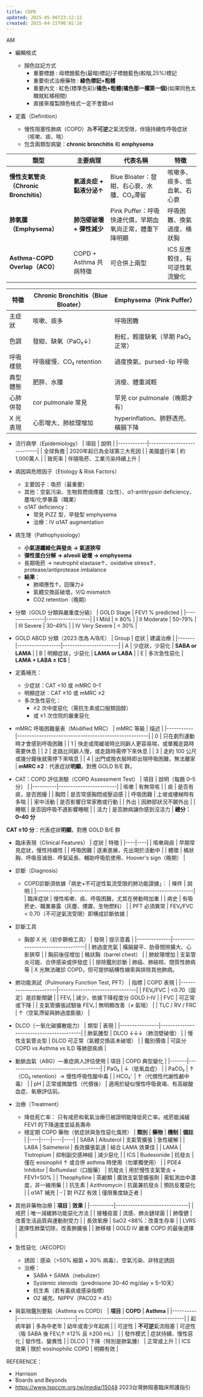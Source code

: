 ```yaml
---
title: COPD
updated: 2025-05-06T23:12:12
created: 2025-04-15T00:02:16
---
```


AM

- 編輯格式
  - 顏色註記方式
    - 重要標題 : 母標題藍色(最暗)標記/子標題藍色(較暗,25%)標記
    - 重要術式治療藥物 : **綠色標記+粗體**
    - 重要內文 : 紅色(標準色彩)/**橘色+粗體(橘色那一欄第一個)**(如果同色太醜就紅橘相間)
    - 直接來複製顏色格式一定不會錯xd

- 定義（Definition）
  - 慢性阻塞性肺病（COPD）為**不可逆**之氣流受限，伴隨持續性呼吸症狀（咳嗽、痰、喘）
  - 包含兩類型病變：**chronic bronchitis** 和 **emphysema**

| 類型 | 主要病理 | 代表名稱 | 特徵 |
|----|----|----|----|
| **慢性支氣管炎（Chronic Bronchitis）** | **氣道炎症 + 黏液分泌↑** | Blue Bloater：發紺、右心衰、水腫、CO₂滯留 | 咳嗽多、痰多、低血氧、右心衰 |
| **肺氣腫（Emphysema）** | **肺泡壁破壞 + 彈性減少** | Pink Puffer：呼吸快速代償，早期血氧尚正常，體重下降明顯 | 呼吸困難、換氣過度、桶狀胸 |
| **Asthma-COPD Overlap（ACO）** | COPD + Asthma 共病特徵 | 可合併上兩型 | ICS 反應較佳，有可逆性氣流變化 |

| 特徵 | Chronic Bronchitis（Blue Bloater） | Emphysema（Pink Puffer） |
|----|----|----|
| 主症狀 | 咳嗽、痰多 | 呼吸困難 |
| 色調 | 發紺、缺氧（PaO₂↓） | 粉紅，輕度缺氧（早期 PaO₂ 正常） |
| 呼吸樣貌 | 呼吸緩慢、CO₂ retention | 過度換氣、pursed-lip 呼吸 |
| 典型體態 | 肥胖、水腫 | 消瘦、體重減輕 |
| 心肺併發 | cor pulmonale 常見 | 罕見 cor pulmonale（晚期才有） |
| X 光表現 | 心影增大、肺紋理增加 | hyperinflation、肺野透亮、橫膈下降 |

- 流行病學（Epidemiology）
| 項目       | 說明                       |
|------------|----------------------------|
| 全球負擔   | 2020年起已為全球第三大死因 |
| 美國盛行率 | 約1,000萬人                |
| 致死率     | 伴隨吸菸、工業污染持續上升 |

- 病因與危險因子（Etiology & Risk Factors）
  - 主要因子：吸菸（最重要）
  - 其他：空氣污染、生物質燃燒煙霧（女性）、α1-antitrypsin deficiency、塵埃/化學暴露（職業）
  - α1AT deficiency：
    - 常見 PiZZ 型，早發型 emphysema
    - 治療：IV α1AT augmentation

- 病生理（Pathophysiology）
  - **小氣道纖維化與發炎 → 氣道狹窄**
  - **彈性蛋白分解 → alveoli 破壞 → emphysema**
  - 長期吸菸 → neutrophil elastase↑、oxidative stress↑、protease/antiprotease imbalance
  - **結果**：
    - 肺順應性↑，回彈力↓
    - 氣體交換區破壞，V/Q mismatch
    - CO2 retention（晚期）

- 分類（GOLD 分類與嚴重度分級）
| GOLD Stage     | FEV1 % predicted |
|----------------|------------------|
| I Mild         | ≥ 80%            |
| II Moderate    | 50–79%           |
| III Severe     | 30–49%           |
| IV Very Severe | \< 30%           |
- GOLD ABCD 分類（2023 改為 A/B/E）
| Group | 症狀             | 建議治療              |
|-------|------------------|-----------------------|
| A     | 少症狀，少惡化   | **SABA or LAMA**      |
| B     | 明顯症狀，少惡化 | **LAMA or LABA**      |
| E     | 多次急性惡化     | **LAMA + LABA ± ICS** |
- 定義補充：
  - 少症狀：CAT \<10 或 mMRC 0–1
  - 明顯症狀：CAT ≥10 或 mMRC ≥2
  - 多次急性惡化：
    - ≥2 次中度惡化（需抗生素或口服類固醇）
    - 或 ≥1 次住院的嚴重惡化

- mMRC 呼吸困難量表（Modified MRC）
| mMRC 等級 | 描述                                                 |
|-----------|------------------------------------------------------|
| 0         | 只在劇烈運動時才會感到呼吸困難                       |
| 1         | 快走或爬緩坡時比同齡人更容易喘，或單獨走路時需要休息 |
| 2         | 走路比同齡人慢，或走路時需停下來休息                 |
| 3         | 走約 100 公尺或幾分鐘後就需停下來喘息                |
| 4         | 出門或換衣服時即出現呼吸困難，無法離家               |
**mMRC ≥2**：代表症狀**明顯**，對應 GOLD B/E 群。

- CAT：COPD 評估測驗（COPD Assessment Test）
| 項目     | 說明（每題 0–5 分）    |
|----------|------------------------|
| 咳嗽     | 有無常咳               |
| 痰       | 是否有痰，是否困擾     |
| 胸悶     | 是否常感胸悶或壓迫感   |
| 呼吸困難 | 上坡或樓梯時有多喘     |
| 家中活動 | 是否影響日常家務或行動 |
| 外出     | 因肺部狀況不願外出     |
| 睡眠     | 是否因呼吸不適影響睡眠 |
| 活力     | 是否肺病讓你感到沒活力 |
**總分：0–40 分**

**CAT ≥10 分**：代表症狀**明顯**，對應 GOLD B/E 群

- 臨床表現（Clinical Features）
| 症狀 | 特徵 |
|----|----|
| 咳嗽與痰 | 早期常見症狀，慢性持續性 |
| 呼吸困難 | 逐漸進展，先出現於活動中 |
| 體徵 | 桶狀胸、呼吸音減弱、呼氣延長、輔助呼吸肌使用、Hoover's sign（晚期） |

- 診斷（Diagnosis）
  - COPD診斷須依據「病史+不可逆性氣流受限的肺功能證據」：
| 條件         | 說明                                             |
|--------------|--------------------------------------------------|
| 臨床症狀     | 慢性咳嗽、痰、呼吸困難，尤其在勞動時加重         |
| 病史         | 有吸菸史、職業暴露（灰塵、煙霧、生物燃料）       |
| PFT 必須異常 | FEV₁/FVC \< 0.70（不可逆氣流受限）即構成診斷依據 |

- 診斷工具
  - 胸部 X 光（初步篩檢工具）
| 發現         | 提示意義                         |
|--------------|----------------------------------|
| 肺過度充氣   | 橫膈變平、肋骨間隙擴大、心影狹窄 |
| 胸前後徑增加 | 桶狀胸（barrel chest）           |
| 肺紋理增加   | 支氣管炎可能、合併感染或併發症   |
| 排除鑑別診斷 | 肺癌、肺結核、間質性肺病等       |
X 光無法確診 COPD，但可提供結構性線索與排除其他肺病。

- 肺功能測試（Pulmonary Function Test, PFT）
| 指標                  | COPD 表現                      |
|-----------------------|--------------------------------|
| FEV₁/FVC              | \<0.70（固定）是診斷關鍵     |
| FEV₁                  | 減少，依據下降程度分 GOLD I–IV |
| FVC                   | 可正常或下降                   |
| 支氣管擴張試驗後 FEV₁ | 無明顯改善（≠ 氣喘）           |
| TLC / RV / FRC        | ↑（空氣滯留與肺過度膨脹）      |

- DLCO（一氧化碳擴散能力）
| 類型           | 表現                                    |
|----------------|-----------------------------------------|
| 肺氣腫型       | DLCO ↓↓↓（肺泡壁破壞）                  |
| 慢性支氣管炎型 | DLCO 可正常（氣體交換區未破壞）         |
| 鑑別價值       | 可區分 COPD vs Asthma vs ILD 等肺部疾病 |

- 動脈血氣（ABG）—重症病人評估使用
| 項目  | COPD 典型變化                        |
|-------|--------------------------------------|
| PaO₂  | ↓（低氧血症）                        |
| PaCO₂ | ↑（CO₂ retention）→ 慢性呼吸性酸中毒 |
| HCO₃⁻ | ↑（代償性代謝性鹼中毒）              |
| pH    | 正常或微酸性（代償後）               |
適用於疑似慢性呼吸衰竭、有高碳酸血症、氧療評估前。

- 治療（Treatment）
  - 降低死亡率： 只有戒菸和氧氣治療已被證明能降低死亡率。戒菸能減緩 FEV1 的下降速度並延長壽命
  - 穩定期 COPD 藥物（依症狀與急性惡化風險）
| **類別** | **藥物** | **機制** | **備註** |
|----|----|----|----|
| SABA | Albuterol | 支氣管擴張 | 急性緩解 |
| LABA | Salmeterol | 長效擴張氣道 | 結合 LAMA 效果佳 |
| LAMA | Tiotropium | 抑制副交感神經 | 減少惡化 |
| ICS | Budesonide | 抗發炎 | 僅在 eosinophil ↑ 或合併 asthma 時使用（勿單獨使用） |
| PDE4 Inhibitor | Roflumilast（口服藥） | 抗發炎 | 用於慢性支氣管炎 + FEV1\<50% |
| Theophylline | 茶鹼類 | 廣效支氣管擴張劑 | 需監測血中濃度，非一線用藥 |
| 抗生素 | Azithromycin | 抗菌兼抗發炎 | 預防反覆惡化 |
| α1AT 補充 | \- | 對 PiZZ 有效 | 僅限重度缺乏者 |
- 其他非藥物治療
| **項目** | **效果**                     |
|----------|------------------------------|
| 戒菸     | 唯一減緩肺功能惡化方法       |
| 接種疫苗 | 流感、肺炎鏈球菌             |
| 肺復健   | 改善生活品質與運動耐受力     |
| 長效氧療 | SaO2 \<88%：改善生存率       |
| LVRS     | 選擇性肺葉切除，改善肺擴張   |
| 肺移植   | GOLD IV 嚴重 COPD 的最後選擇 |

- 急性惡化（AECOPD）
  - 誘因：感染（\>50% 細菌 + 30% 病毒）、空氣污染、非特定誘因
  - 治療：
    - SABA + SAMA（nebulizer）
    - Systemic steroids（prednisone 30–40 mg/day × 5–10天）
    - 抗生素（若有黃痰或感染指標）
    - O2 補充、NIPPV（PACO2 \> 45）

- 與氣喘鑑別要點（Asthma vs COPD）
| **項目** | **COPD**               | **Asthma**                                 |
|----------|------------------------|--------------------------------------------|
| 起病年齡 | 多為中老年             | 幼年或青少年起病                           |
| 可逆性   | **不可逆**氣流阻塞     | 可逆性（吸 SABA 後 FEV₁↑ ≥12% 且 ≥200 mL） |
| 發作模式 | 症狀持續、慢性惡化     | 發作性、變異性                             |
| DLCO     | 下降（特別是肺氣腫）   | 正常或上升                                 |
| ICS 效果 | 限於 eosinophilic COPD | 明顯有效                                   |

REFERENCE：
- Harrison
- Boards and Beyonds
- https://www.tspccm.org.tw/media/15048 2023台灣肺阻塞臨床照護指引
